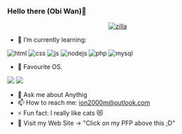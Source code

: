 ### Hello there (Obi Wan)👋

<p align="center">
   <a href="https://ximuntion.com">
      <img src="https://i.ibb.co/TcmQJsd/Zilla.png" alt="zilla" />
   </a>
</p>

- 🌱 I’m currently learning:
<p align="left">
   <img src="https://img.shields.io/badge/HTML5-E34F26?style=for-the-badge&logo=html5&logoColor=white" alt="html"/>
   <img src="https://img.shields.io/badge/CSS3-1572B6?style=for-the-badge&logo=css3&logoColor=white" alt="css"/>
   <img src="https://img.shields.io/badge/JavaScript-F7DF1E?style=for-the-badge&logo=javascript&logoColor=black" alt="js"/>
   <img src="https://img.shields.io/badge/node.js-6DA55F?style=for-the-badge&logo=node.js&logoColor=white" alt="nodejs"/>
   <img src="https://img.shields.io/badge/php-%23777BB4.svg?style=for-the-badge&logo=php&logoColor=white" alt="php"/>
   <img src="https://img.shields.io/badge/MySQL-00000F?style=for-the-badge&logo=mysql&logoColor=white" alt="mysql"
</p>

- 🐧 Favourite OS.
<p align="left">
   <img src="https://img.shields.io/badge/Linux_Mint-87CF3E?style=for-the-badge&logo=linux-mint&logoColor=white" />
   <img src="https://img.shields.io/badge/Windows-0078D6?style=for-the-badge&logo=windows&logoColor=white" />
</p>

- 💬 Ask me about Anythig
- 📫 How to reach me: ion2000m@outlook.com
- ⚡ Fun fact: I really like cats 😻
- 📑 Visit my Web Site -> "Click on my PFP above this ;D"
